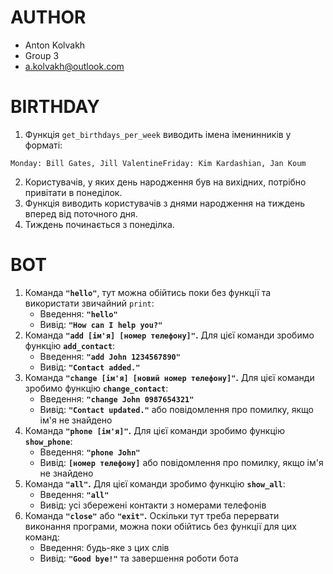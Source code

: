 
# AUTHOR
- Anton Kolvakh
- Group 3
- a.kolvakh@outlook.com

# BIRTHDAY
1.  Функція  `get_birthdays_per_week`  виводить імена іменинників у форматі:

```
Monday: Bill Gates, Jill ValentineFriday: Kim Kardashian, Jan Koum
```

2.  Користувачів, у яких день народження був на вихідних, потрібно привітати в понеділок.
3.  Функція виводить користувачів з днями народження на тиждень вперед від поточного дня.
4.  Тиждень починається з понеділка.

# BOT
1.  Команда  **`"hello"`**, тут можна обійтись поки без функції та використати звичайний  `print`:
    -   Введення:  **`"hello"`**
    -   Вивід:  **`"How can I help you?"`**
2.  Команда  **`"add [ім'я] [номер телефону]"`.**  Для цієї команди зробимо функцію  **`add_contact`**:
    -   Введення:  **`"add John 1234567890"`**
    -   Вивід:  **`"Contact added."`**
3.  Команда  **`"change [ім'я] [новий номер телефону]"`.**  Для цієї команди зробимо функцію  **`change_contact`**:
    -   Введення:  **`"change John 0987654321"`**
    -   Вивід:  **`"Contact updated."`**  або повідомлення про помилку, якщо ім'я не знайдено
4.  Команда  **`"phone [ім'я]"`.**  Для цієї команди зробимо функцію  **`show_phone`**:
    -   Введення:  **`"phone John"`**
    -   Вивід:  **`[номер телефону]`**  або повідомлення про помилку, якщо ім'я не знайдено
5.  Команда  **`"all"`.**  Для цієї команди зробимо функцію  **`show_all`**:
    -   Введення:  **`"all"`**
    -   Вивід: усі збережені контакти з номерами телефонів
6.  Команда  **`"close"`**  або  **`"exit"`.**  Оскільки тут треба перервати виконання програми, можна поки обійтись без функції для цих команд:
    -   Введення: будь-яке з цих слів
    -   Вивід:  **`"Good bye!"`**  та завершення роботи бота
